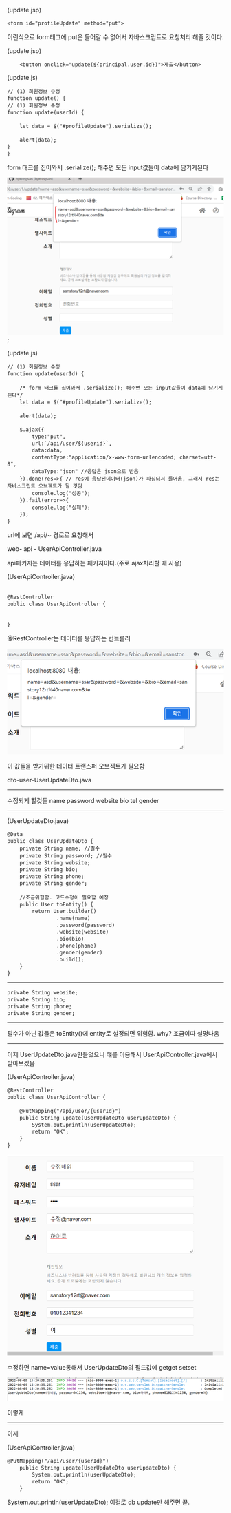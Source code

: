 (update.jsp)

```
<form id="profileUpdate" method="put">
```

이런식으로 form태그에 put은 들어갈 수 없어서 자바스크립트로 요청처리 해줄 것이다.

(update.jsp)

```
	<button onclick="update(${principal.user.id})">제출</button>
```

(update.js)

```
// (1) 회원정보 수정
function update() {
// (1) 회원정보 수정
function update(userId) {

	let data = $("#profileUpdate").serialize();

	alert(data);
}
}
```

form 태크를 집어와서 .serialize(); 해주면 모든 input값들이 data에 담기게된다

![Visual Studio Code](/img/formalert.png);

(update.js)

```
// (1) 회원정보 수정
function update(userId) {

	/* form 태크를 집어와서 .serialize(); 해주면 모든 input값들이 data에 담기게된다*/
	let data = $("#profileUpdate").serialize();

	alert(data);

	$.ajax({
		type:"put",
		url:`/api/user/${userid}`,
		data:data,
		contentType:"application/x-www-form-urlencoded; charset=utf-8",
		dataType:"json" //응답은 json으로 받음
	}).done(res=>{ // res에 응답된데이터(json)가 파싱되서 들어옴, 그래서 res는 자바스크립트 오브젝트가 될 것임
		console.log("성공");
	}).fail(error=>{
		console.log("실패");
	});
}
```

url에 보면 /api/~ 경로로 요청해서

web- api - UserApiController.java

api패키지는 데이터를 응답하는 패키지이다.(주로 ajax처리할 때 사용)

(UserApiController.java)

```

@RestController
public class UserApiController {


}

```

@RestController는 데이터를 응답하는 컨트롤러

![Visual Studio Code](/img/formalert2.png)

이 값들을 받기위한 데이터 트랜스퍼 오브젝트가 필요함

dto-user-UserUpdateDto.java

---

수정되게 할것들
name
password
website
bio
tel
gender

---

(UserUpdateDto.java)

```
@Data
public class UserUpdateDto {
	private String name; //필수
	private String password; //필수
	private String website;
	private String bio;
	private String phone;
	private String gender;

    //조금위험함. 코드수정이 필요할 예정
	public User toEntity() {
		return User.builder()
				.name(name)
				.password(password)
				.website(website)
				.bio(bio)
				.phone(phone)
				.gender(gender)
				.build();
	}
}

```

---

    private String website;
    private String bio;
    private String phone;
    private String gender;

---

필수가 아닌 값들은 toEntity()에 entity로 설정되면 위험함. why? 조금이따 설명나옴

---

이제 UserUpdateDto.java만들었으니 얘를 이용해서 UserApiController.java에서 받아보겠음

(UserApiController.java)

```
@RestController
public class UserApiController {

	@PutMapping("/api/user/{userId}")
	public String update(UserUpdateDto userUpdateDto) {
		System.out.println(userUpdateDto);
		return "OK";
	}
}

```

![Visual Studio Code](/img/%EC%88%98%EC%A0%951.png)

수정하면 name=value통해서 UserUpdateDto의 필드값에 getget setset

![Visual Studio Code](/img/%EC%88%98%EC%A0%952.png)

이렇게

---

이제

(UserApiController.java)

```
@PutMapping("/api/user/{userId}")
	public String update(UserUpdateDto userUpdateDto) {
		System.out.println(userUpdateDto);
		return "OK";
	}
```

System.out.println(userUpdateDto);
이걸로 db update만 해주면 끝.
